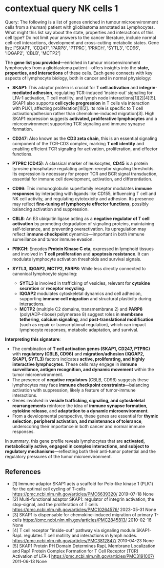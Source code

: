 # contextual query NK cells 1

Query: The following is a list of genes enriched in tumour microenvironment cells from a (human) patient with glioblastoma  annotated as Lymphocytes.  What might this list say about the state, properties and interactions of this cell type?  Do not limit your answers to the cancer literature,  include normal cell-cell interactions, development and cross-cutting metabolic states.  Gene list: ['SKAP1', 'CD247', 'PARP8', 'PTPRC', 'PRKCH', 'SYTL3', 'CD96', 'IQGAP2', 'CBLB', 'MCTP2']

The **gene list you provided**—enriched in tumour microenvironment lymphocytes from a glioblastoma patient—offers insights into the **state, properties, and interactions** of these cells. Each gene connects with key aspects of lymphocyte biology, both in cancer and in normal physiology:

- **SKAP1**: This adaptor protein is crucial for **T cell activation** and **integrin-mediated adhesion**, regulating TCR-induced ‘inside-out’ signaling for LFA-1 activation, T cell motility, and lymph node interactions[1][2][4][5]. SKAP1 also supports **cell cycle progression** in T cells via interaction with PLK1, affecting proliferation[1][2]. Its role is specific to T cell activation/adhesion rather than chemokine-induced migration[3]. High SKAP1 expression suggests **activated, proliferative lymphocytes** and a microenvironment supporting TCR signaling and immune synapse formation.

- **CD247**: Also known as the **CD3 zeta chain**, this is an essential signaling component of the TCR-CD3 complex, marking **T cell identity** and enabling efficient TCR signaling for activation, proliferation, and effector functions.

- **PTPRC (CD45)**: A classical marker of leukocytes, **CD45** is a protein tyrosine phosphatase regulating antigen receptor signaling thresholds. Its expression is necessary for proper TCR and BCR signal transduction, essential for immune cell development, activation, and differentiation.

- **CD96**: This immunoglobulin superfamily receptor modulates **immune responses** by interacting with ligands like CD155, influencing T cell and NK cell activity, and regulating cytotoxicity and adhesion. Its presence may reflect **fine-tuning of lymphocyte effector functions**, possibly balancing activation and suppression.

- **CBLB**: An E3 ubiquitin ligase acting as a **negative regulator of T cell activation** by promoting degradation of signaling proteins, maintaining self-tolerance, and preventing overactivation. Its upregulation may reflect **immune checkpoint** dynamics—important in both immune surveillance and tumor immune evasion.

- **PRKCH**: Encodes **Protein Kinase C eta**, expressed in lymphoid tissues and involved in **T cell proliferation** and **apoptosis resistance**. It can modulate lymphocyte activation thresholds and survival signals.

- **SYTL3, IQGAP2, MCTP2, PARP8**: While less directly connected to canonical lymphocyte signaling:
    - **SYTL3** is involved in trafficking of vesicles, relevant for **cytokine secretion** or **receptor recycling**.
    - **IQGAP2** modulates cytoskeletal dynamics and cell adhesion, supporting **immune cell migration** and structural plasticity during interactions.
    - **MCTP2** (multiple C2 domains, transmembrane 2) and **PARP8** (poly(ADP-ribose) polymerase 8) suggest roles in **membrane tethering**, **calcium signaling**, and **post-translational modification** (such as repair or transcriptional regulation), which can impact lymphocyte responses, metabolic adaptation, and survival.

**Interpreting this signature**:
- The combination of **T cell activation genes (SKAP1, CD247, PTPRC)** with **regulatory (CBLB, CD96)** and **migration/adhesion (IQGAP2, SKAP1, SYTL3)** factors indicates **active, proliferating, and highly interactive lymphocytes**. These cells may engage in **immune surveillance, antigen recognition, and dynamic movement** within the tumor microenvironment.
- The presence of **negative regulators** (CBLB, CD96) suggests these lymphocytes may face **immune checkpoint constraints**—balancing activation with suppression, likely a feature of tumor-immune interactions.
- Genes involved in **vesicle trafficking, signaling, and cytoskeletal rearrangements** reinforce the idea of **immune synapse formation**, **cytokine release**, and **adaptation to a dynamic microenvironment**.
- From a developmental perspective, these genes are essential for **thymic selection, peripheral activation, and maintenance of tolerance**, underscoring their importance in both cancer and normal immune responses.

In summary, this gene profile reveals lymphocytes that are **activated, metabolically active, engaged in complex interactions, and subject to regulatory mechanisms**—reflecting both their anti-tumor potential and the regulatory pressures of the tumor microenvironment.



## References

- [1] Immune adaptor SKAP1 acts a scaffold for Polo-like kinase 1 (PLK1) for the optimal cell cycling of T-cells https://pmc.ncbi.nlm.nih.gov/articles/PMC6639320/ 2019-07-18 None
- [2] Multi-functional adaptor SKAP1: regulator of integrin activation, the stop-signal, and the proliferation of T cells https://pmc.ncbi.nlm.nih.gov/articles/PMC10264576/ 2023-05-31 None
- [3] SKAP1 is dispensable for chemokine-induced migration of primary T-cells https://pmc.ncbi.nlm.nih.gov/articles/PMC2845813/ 2010-02-16 None
- [4] T cell receptor "inside-out" pathway via signaling module SKAP1-RapL regulates T cell motility and interactions in lymph nodes. https://pmc.ncbi.nlm.nih.gov/articles/PMC3812847/ 2010-04-23 None
- [5] SKAP1 Protein PH Domain Determines RapL Membrane Localization and Rap1 Protein Complex Formation for T Cell Receptor (TCR) Activation of LFA-1 https://pmc.ncbi.nlm.nih.gov/articles/PMC3191007/ 2011-06-13 None